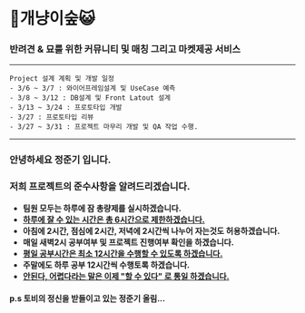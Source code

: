 # 🐶개냥이숲😺
### 반려견 & 묘를 위한 커뮤니티 및 매칭 그리고 마켓제공 서비스
<hr>

    Project 설계 계획 및 개발 일정
    - 3/6 ~ 3/7 : 와이어프레임설계 및 UseCase 예측
    - 3/8 ~ 3/12 : DB설계 및 Front Latout 설계
    - 3/13 ~ 3/24 : 프로토타입 개발
    - 3/27 : 프로토타입 리뷰
    - 3/27 ~ 3/31 : 프로젝트 마무리 개발 및 QA 작업 수행.
 

<hr>



### 안녕하세요 정준기 입니다.

### 저희 프로젝트의 준수사항을 알려드리겠습니다.

<b>
<ul>
    <li>팀원 모두는 하루에 잠 총량제를 실시하겠습니다.</li>
    <li><u>하루에 잘 수 있는 시간은 총 6시간으로 제한하겠습니다.</u></li>
    <li>아침에 2시간, 점심에 2시간, 저녁에 2시간씩 나누어 자는것도 허용하겠습니다.</li>
    <li>매일 새벽2시 공부여부 및 프로젝트 진행여부 확인을 하겠습니다.</li>
    <li><u>평일 공부시간은 최소 12시간을 수행할 수 있도록 하겠습니다.</u></li>
    <li>주말에도 하루 공부 12시간씩 수행토록 하겠습니다.</li>
    <li><u>안된다, 어렵다라는 말은 이제 "할 수 있다" 로 통일 하겠습니다.</u>
</ul>
</b>

#### p.s 토비의 정신을 받들이고 있는 정준기 올림...
